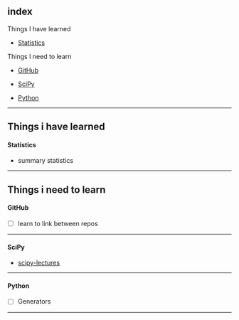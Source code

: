 index
---
Things I have learned
- [Statistics]()

Things I need to learn
- [GitHub]()

- [SciPy]()

- [Python]()

---
## Things i have learned

#### Statistics
- summary statistics

---
## Things i need to learn

#### GitHub

- [ ] learn to link between repos

---
#### SciPy
- [scipy-lectures](http://www.scipy-lectures.org/packages/statistics/index.html)

---
#### Python
- [ ] Generators

---
